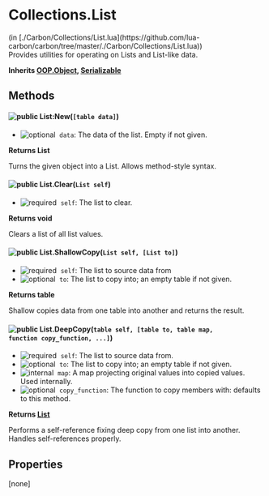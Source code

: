 <h1 class="class-title">Collections.List</h1>
<span class="file-link">(in [./Carbon/Collections/List.lua](https://github.com/lua-carbon/carbon/tree/master/./Carbon/Collections/List.lua))</span><br/>
Provides utilities for operating on Lists and List-like data.

**Inherits [OOP.Object](Classes/OOP.Object), [Serializable](Classes/Serializable)**

## Methods
#### ![public](https://img.shields.io/badge/%20-public-11b237.svg?style=flat-square) List:New(<code>[table data]</code>)
- ![optional](https://img.shields.io/badge/%20-optional-0092e6.svg?style=flat-square)&nbsp;&nbsp;`data`: The data of the list. Empty if not given.

**Returns  List**

Turns the given object into a List.
Allows method-style syntax.


#### ![public](https://img.shields.io/badge/%20-public-11b237.svg?style=flat-square) List.Clear(<code>List self</code>)
- ![required](https://img.shields.io/badge/%20-required-ff9600.svg?style=flat-square)&nbsp;&nbsp;`self`: The list to clear.

**Returns  void**

Clears a list of all list values.


#### ![public](https://img.shields.io/badge/%20-public-11b237.svg?style=flat-square) List.ShallowCopy(<code>List self, [List to]</code>)
- ![required](https://img.shields.io/badge/%20-required-ff9600.svg?style=flat-square)&nbsp;&nbsp;`self`: The list to source data from
- ![optional](https://img.shields.io/badge/%20-optional-0092e6.svg?style=flat-square)&nbsp;&nbsp;`to`: The list to copy into; an empty table if not given.

**Returns  table**

Shallow copies data from one table into another and returns the result.


#### ![public](https://img.shields.io/badge/%20-public-11b237.svg?style=flat-square) List.DeepCopy(<code>table self, [table to, table map, function copy_function, ...]</code>)
- ![required](https://img.shields.io/badge/%20-required-ff9600.svg?style=flat-square)&nbsp;&nbsp;`self`: The list to source data from.
- ![optional](https://img.shields.io/badge/%20-optional-0092e6.svg?style=flat-square)&nbsp;&nbsp;`to`: The list to copy into; an empty table if not given.
- ![internal](https://img.shields.io/badge/%20-internal-888888.svg?style=flat-square)&nbsp;&nbsp;`map`: A map projecting original values into copied values. Used internally.
- ![optional](https://img.shields.io/badge/%20-optional-0092e6.svg?style=flat-square)&nbsp;&nbsp;`copy_function`: The function to copy members with: defaults to this method.

**Returns  [List](Classes/Collections.List)**

Performs a self-reference fixing deep copy from one list into another.
Handles self-references properly.


## Properties
[none]
